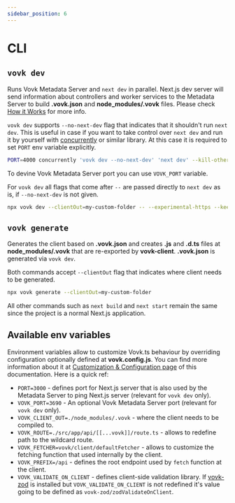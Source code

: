 ```yaml
---
sidebar_position: 6
---
```


# CLI

## `vovk dev`

Runs Vovk Metadata Server and `next dev` in parallel. Next.js dev server will send information about controllers and worker services to the Metadata Server to build **.vovk.json** and **node_modules/.vovk** files. Please check [How it Works](./how-it-works) for more info.

`vovk dev` supports `--no-next-dev` flag that indicates that it shouldn't run `next dev`. This is useful in case if you want to take control over `next dev` and run it by yourself with [concurrently](https://www.npmjs.com/package/concurrently) or similar library. At this case it is required to set `PORT` env variable explicitly.

```sh
PORT=4000 concurrently 'vovk dev --no-next-dev' 'next dev' --kill-others
```

To devine Vovk Metadata Server port you can use `VOVK_PORT` variable.

For `vovk dev` all flags that come after ` -- ` are passed directly to `next dev` as is, if `--no-next-dev` is not given.

```sh
npx vovk dev --clientOut=my-custom-folder -- --experimental-https --keepAliveTimeout 70000
```

## `vovk generate`

Generates the client based on **.vovk.json** and creates **.js** and **.d.ts** files at **node_modules/.vovk** that are re-exported by **vovk-client**. **.vovk.json** is generated via `vovk dev`.

Both commands accept `--clientOut` flag that indicates where client needs to be generated.

```sh
npx vovk generate --clientOut=my-custom-folder
```

All other commands such as `next build` and `next start` remain the same since the project is a normal Next.js application.

## Available env variables

Environment variables allow to customize Vovk.ts behaviour by overriding configuration optionally defined at **vovk.config.js**. You can find more information about it at [Customization & Configuration page](./customization) of this documentation. Here is a quick ref:

- `PORT=3000` - defines port for Next.js server that is also used by the Metadata Server to ping Next.js server (relevant for `vovk dev` only).
- `VOVK_PORT=3690` - An optional Vovk Metadata Server port (relevant for `vovk dev` only).
- `VOVK_CLIENT_OUT=./node_modules/.vovk` - where the client needs to be compiled to.
- `VOVK_ROUTE=./src/app/api/[[...vovk]]/route.ts` - allows to redefine path to the wildcard route.
- `VOVK_FETCHER=vovk/client/defaultFetcher` - allows to customize the fetching function that used internally by the client.
- `VOVK_PREFIX=/api` - defines the root endpoint used by `fetch` function at the client.
- `VOVK_VALIDATE_ON_CLIENT` - defines client-side validation library. If [vovk-zod](https://github.com/finom/vovk-zod) is installed but `VOVK_VALIDATE_ON_CLIENT` is not redefined it's value going to be defined as `vovk-zod/zodValidateOnClient`.